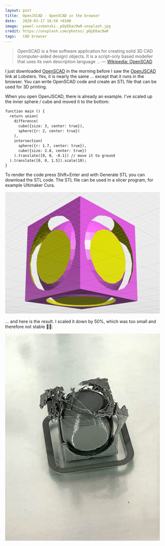 ```yaml
---
layout: post
title:  OpenJSCAD - OpenSCAD in the browser
date:   2020-03-17 18:58 +0100
image:  pawel-szvmanski-_pQyE6ac9w0-unsplash.jpg
credit: https://unsplash.com/photos/_pQyE6ac9w0
tags:   CAD browser
---
```


> OpenSCAD is a free software application for creating solid 3D CAD (computer-aided design) objects. It is a script-only based modeller that uses its own description language … — [Wikipedia: OpenSCAD](https://en.wikipedia.org/wiki/OpenSCAD)

I just downloaded [OpenSCAD](http://www.openscad.org/) in the morning before I saw the [OpenJSCAD](https://openjscad.org/) link at Lobsters. Yes, it is nearly the same ... except that it runs in the browser. You can write OpenSCAD code and create an STL file that can be used for 3D printing.

When you open OpenJSCAD, there is already an example. I've scaled up the inner sphere / cube and moved it to the bottom:

```OpenSCAD
function main () {
  return union(
    difference(
      cube({size: 3, center: true}),
      sphere({r: 2, center: true})
    ),
    intersection(
      sphere({r: 1.7, center: true}),
      cube({size: 2.8, center: true})
    ).translate([0, 0, -0.1]) // move it to ground
  ).translate([0, 0, 1.5]).scale(10);
}
```

To render the code press Shift+Enter and with Generate STL you can download the STL code. The STL file can be used in a slicer program, for example Ultimaker Cura.

![OpenJSCAD Screenshot](/images/OpenJSCAD_Screenshot.png)

... and here is the result. I scaled it down by 50%, which was too small and therefore not stable 🤷‍♂️:

![OpenJSCAD 3D Printed](/images/OpenJSCAD_3dprint.jpg)
